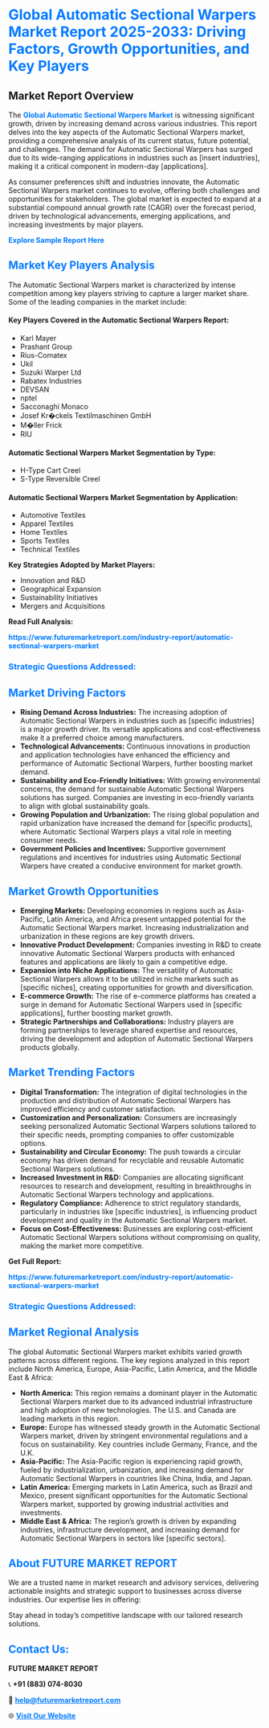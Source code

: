 <h1 style="color: #007BFF;">Global Automatic Sectional Warpers Market Report 2025-2033: Driving Factors, Growth Opportunities, and Key Players</h1>

<section id="overview">
<h2>Market Report Overview</h2>
<p>The <a href="https://www.futuremarketreport.com/industry-report/automatic-sectional-warpers-market" style="color: #007BFF; text-decoration: none;"><strong>Global Automatic Sectional Warpers Market</strong></a> is witnessing significant growth, driven by increasing demand across various industries. This report delves into the key aspects of the Automatic Sectional Warpers market, providing a comprehensive analysis of its current status, future potential, and challenges. The demand for Automatic Sectional Warpers has surged due to its wide-ranging applications in industries such as [insert industries], making it a critical component in modern-day [applications].</p>
<p>As consumer preferences shift and industries innovate, the Automatic Sectional Warpers market continues to evolve, offering both challenges and opportunities for stakeholders. The global market is expected to expand at a substantial compound annual growth rate (CAGR) over the forecast period, driven by technological advancements, emerging applications, and increasing investments by major players.</p>
</section>

<section id="overview">
<p><a href="https://www.futuremarketreport.com/request-sample/reportId=46246" style="color: #007BFF; text-decoration: none;"><strong>Explore Sample Report Here</strong></a></p>
</section>

<section id="key-players">
<h2 style="color: #007BFF;">Market Key Players Analysis</h2>
<p>The Automatic Sectional Warpers market is characterized by intense competition among key players striving to capture a larger market share. Some of the leading companies in the market include:</p>
<h4>Key Players Covered in the Automatic Sectional Warpers Report:</h4>
<ul><li>Karl Mayer</li><li>Prashant Group</li><li>Rius-Comatex</li><li>Ukil</li><li>Suzuki Warper Ltd</li><li>Rabatex Industries</li><li>DEVSAN</li><li>nptel</li><li>Sacconaghi Monaco</li><li>Josef Kr�ckels Textilmaschinen GmbH</li><li>M�ller Frick</li><li>RIU</li></ul>
<h4>Automatic Sectional Warpers Market Segmentation by Type:</h4>
<ul><li>H-Type Cart Creel</li><li>S-Type Reversible Creel</li></ul>

<h4>Automatic Sectional Warpers Market Segmentation by Application:</h4>
<ul><li>Automotive Textiles</li><li>Apparel Textiles</li><li>Home Textiles</li><li>Sports Textiles</li><li>Technical Textiles</li></ul>
<p><strong>Key Strategies Adopted by Market Players:</strong></p>
<ul>
<li>Innovation and R&D</li>
<li>Geographical Expansion</li>
<li>Sustainability Initiatives</li>
<li>Mergers and Acquisitions</li>
</ul>
</section>

<section>
<p><strong>Read Full Analysis: </strong></p><a href="https://www.futuremarketreport.com/industry-report/automatic-sectional-warpers-market" style="color: #007BFF; text-decoration: none;"><strong>https://www.futuremarketreport.com/industry-report/automatic-sectional-warpers-market</strong></a>
<h3 style="color: #007BFF;">Strategic Questions Addressed:</h3>
</section>

<section id="driving-factors">
<h2 style="color: #007BFF;">Market Driving Factors</h2>
<ul>
<li><strong>Rising Demand Across Industries:</strong> The increasing adoption of Automatic Sectional Warpers in industries such as [specific industries] is a major growth driver. Its versatile applications and cost-effectiveness make it a preferred choice among manufacturers.</li>
<li><strong>Technological Advancements:</strong> Continuous innovations in production and application technologies have enhanced the efficiency and performance of Automatic Sectional Warpers, further boosting market demand.</li>
<li><strong>Sustainability and Eco-Friendly Initiatives:</strong> With growing environmental concerns, the demand for sustainable Automatic Sectional Warpers solutions has surged. Companies are investing in eco-friendly variants to align with global sustainability goals.</li>
<li><strong>Growing Population and Urbanization:</strong> The rising global population and rapid urbanization have increased the demand for [specific products], where Automatic Sectional Warpers plays a vital role in meeting consumer needs.</li>
<li><strong>Government Policies and Incentives:</strong> Supportive government regulations and incentives for industries using Automatic Sectional Warpers have created a conducive environment for market growth.</li>
</ul>
</section>

<section id="growth-opportunities">
<h2 style="color: #007BFF;">Market Growth Opportunities</h2>
<ul>
<li><strong>Emerging Markets:</strong> Developing economies in regions such as Asia-Pacific, Latin America, and Africa present untapped potential for the Automatic Sectional Warpers market. Increasing industrialization and urbanization in these regions are key growth drivers.</li>
<li><strong>Innovative Product Development:</strong> Companies investing in R&D to create innovative Automatic Sectional Warpers products with enhanced features and applications are likely to gain a competitive edge.</li>
<li><strong>Expansion into Niche Applications:</strong> The versatility of Automatic Sectional Warpers allows it to be utilized in niche markets such as [specific niches], creating opportunities for growth and diversification.</li>
<li><strong>E-commerce Growth:</strong> The rise of e-commerce platforms has created a surge in demand for Automatic Sectional Warpers used in [specific applications], further boosting market growth.</li>
<li><strong>Strategic Partnerships and Collaborations:</strong> Industry players are forming partnerships to leverage shared expertise and resources, driving the development and adoption of Automatic Sectional Warpers products globally.</li>
</ul>
</section>

<section id="trending-factors">
<h2 style="color: #007BFF;">Market Trending Factors</h2>
<ul>
<li><strong>Digital Transformation:</strong> The integration of digital technologies in the production and distribution of Automatic Sectional Warpers has improved efficiency and customer satisfaction.</li>
<li><strong>Customization and Personalization:</strong> Consumers are increasingly seeking personalized Automatic Sectional Warpers solutions tailored to their specific needs, prompting companies to offer customizable options.</li>
<li><strong>Sustainability and Circular Economy:</strong> The push towards a circular economy has driven demand for recyclable and reusable Automatic Sectional Warpers solutions.</li>
<li><strong>Increased Investment in R&D:</strong> Companies are allocating significant resources to research and development, resulting in breakthroughs in Automatic Sectional Warpers technology and applications.</li>
<li><strong>Regulatory Compliance:</strong> Adherence to strict regulatory standards, particularly in industries like [specific industries], is influencing product development and quality in the Automatic Sectional Warpers market.</li>
<li><strong>Focus on Cost-Effectiveness:</strong> Businesses are exploring cost-efficient Automatic Sectional Warpers solutions without compromising on quality, making the market more competitive.</li>
</ul>
</section>

<section>
<p><strong>Get Full Report: </strong></p><a href="https://www.futuremarketreport.com/industry-report/automatic-sectional-warpers-market" style="color: #007BFF; text-decoration: none;"><strong>https://www.futuremarketreport.com/industry-report/automatic-sectional-warpers-market</strong></a>
<h3 style="color: #007BFF;">Strategic Questions Addressed:</h3>
</section>


<section id="regional-analysis">
<h2 style="color: #007BFF;">Market Regional Analysis</h2>
<p>The global Automatic Sectional Warpers market exhibits varied growth patterns across different regions. The key regions analyzed in this report include North America, Europe, Asia-Pacific, Latin America, and the Middle East & Africa:</p>
<ul>
<li><strong>North America:</strong> This region remains a dominant player in the Automatic Sectional Warpers market due to its advanced industrial infrastructure and high adoption of new technologies. The U.S. and Canada are leading markets in this region.</li>
<li><strong>Europe:</strong> Europe has witnessed steady growth in the Automatic Sectional Warpers market, driven by stringent environmental regulations and a focus on sustainability. Key countries include Germany, France, and the U.K.</li>
<li><strong>Asia-Pacific:</strong> The Asia-Pacific region is experiencing rapid growth, fueled by industrialization, urbanization, and increasing demand for Automatic Sectional Warpers in countries like China, India, and Japan.</li>
<li><strong>Latin America:</strong> Emerging markets in Latin America, such as Brazil and Mexico, present significant opportunities for the Automatic Sectional Warpers market, supported by growing industrial activities and investments.</li>
<li><strong>Middle East & Africa:</strong> The region’s growth is driven by expanding industries, infrastructure development, and increasing demand for Automatic Sectional Warpers in sectors like [specific sectors].</li>
</ul>
</section>

<footer>
<h2 style="color: #007BFF;">About FUTURE MARKET REPORT</h2>
<p>We are a trusted name in market research and advisory services, delivering actionable insights and strategic support to businesses across diverse industries. Our expertise lies in offering:</p>

<p>Stay ahead in today’s competitive landscape with our tailored research solutions.</p>

<h2 style="color: #007BFF;">Contact Us:</h2>
<p><strong>FUTURE MARKET REPORT</strong></p>
<p>📞 <strong>+91 (883) 074-8030</strong></p>
<p>📧 <strong><a href="mailto:help@futuremarketreport.com" style="color: #007BFF;">help@futuremarketreport.com</a></strong></p>
<p>🌐 <strong><a href="https://www.futuremarketreport.com/" style="color: #007BFF;">Visit Our Website</a></strong></p>
</footer>
